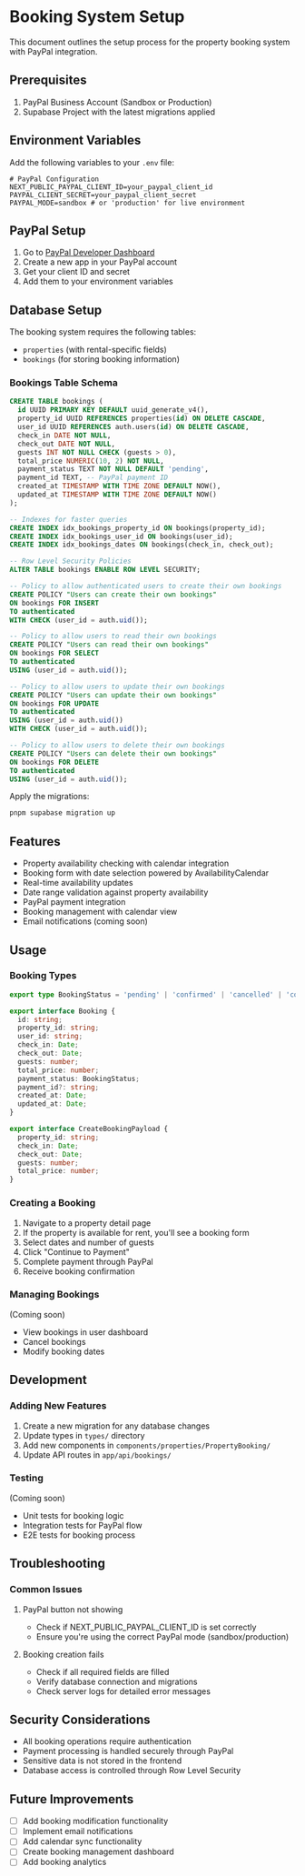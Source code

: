 # Booking System Setup

This document outlines the setup process for the property booking system with PayPal integration.

## Prerequisites

1. PayPal Business Account (Sandbox or Production)
2. Supabase Project with the latest migrations applied

## Environment Variables

Add the following variables to your `.env` file:

```env
# PayPal Configuration
NEXT_PUBLIC_PAYPAL_CLIENT_ID=your_paypal_client_id
PAYPAL_CLIENT_SECRET=your_paypal_client_secret
PAYPAL_MODE=sandbox # or 'production' for live environment
```

## PayPal Setup

1. Go to [PayPal Developer Dashboard](https://developer.paypal.com/dashboard/)
2. Create a new app in your PayPal account
3. Get your client ID and secret
4. Add them to your environment variables

## Database Setup

The booking system requires the following tables:
- `properties` (with rental-specific fields)
- `bookings` (for storing booking information)

### Bookings Table Schema

```sql
CREATE TABLE bookings (
  id UUID PRIMARY KEY DEFAULT uuid_generate_v4(),
  property_id UUID REFERENCES properties(id) ON DELETE CASCADE,
  user_id UUID REFERENCES auth.users(id) ON DELETE CASCADE,
  check_in DATE NOT NULL,
  check_out DATE NOT NULL,
  guests INT NOT NULL CHECK (guests > 0),
  total_price NUMERIC(10, 2) NOT NULL,
  payment_status TEXT NOT NULL DEFAULT 'pending',
  payment_id TEXT, -- PayPal payment ID
  created_at TIMESTAMP WITH TIME ZONE DEFAULT NOW(),
  updated_at TIMESTAMP WITH TIME ZONE DEFAULT NOW()
);

-- Indexes for faster queries
CREATE INDEX idx_bookings_property_id ON bookings(property_id);
CREATE INDEX idx_bookings_user_id ON bookings(user_id);
CREATE INDEX idx_bookings_dates ON bookings(check_in, check_out);

-- Row Level Security Policies
ALTER TABLE bookings ENABLE ROW LEVEL SECURITY;

-- Policy to allow authenticated users to create their own bookings
CREATE POLICY "Users can create their own bookings"
ON bookings FOR INSERT
TO authenticated
WITH CHECK (user_id = auth.uid());

-- Policy to allow users to read their own bookings
CREATE POLICY "Users can read their own bookings"
ON bookings FOR SELECT
TO authenticated
USING (user_id = auth.uid());

-- Policy to allow users to update their own bookings
CREATE POLICY "Users can update their own bookings"
ON bookings FOR UPDATE
TO authenticated
USING (user_id = auth.uid())
WITH CHECK (user_id = auth.uid());

-- Policy to allow users to delete their own bookings
CREATE POLICY "Users can delete their own bookings"
ON bookings FOR DELETE
TO authenticated
USING (user_id = auth.uid());
```

Apply the migrations:

```bash
pnpm supabase migration up
```

## Features

- Property availability checking with calendar integration
- Booking form with date selection powered by AvailabilityCalendar
- Real-time availability updates
- Date range validation against property availability
- PayPal payment integration
- Booking management with calendar view
- Email notifications (coming soon)

## Usage

### Booking Types

```typescript
export type BookingStatus = 'pending' | 'confirmed' | 'cancelled' | 'completed';

export interface Booking {
  id: string;
  property_id: string;
  user_id: string;
  check_in: Date;
  check_out: Date;
  guests: number;
  total_price: number;
  payment_status: BookingStatus;
  payment_id?: string;
  created_at: Date;
  updated_at: Date;
}

export interface CreateBookingPayload {
  property_id: string;
  check_in: Date;
  check_out: Date;
  guests: number;
  total_price: number;
}
```

### Creating a Booking

1. Navigate to a property detail page
2. If the property is available for rent, you'll see a booking form
3. Select dates and number of guests
4. Click "Continue to Payment"
5. Complete payment through PayPal
6. Receive booking confirmation

### Managing Bookings

(Coming soon)
- View bookings in user dashboard
- Cancel bookings
- Modify booking dates

## Development

### Adding New Features

1. Create a new migration for any database changes
2. Update types in `types/` directory
3. Add new components in `components/properties/PropertyBooking/`
4. Update API routes in `app/api/bookings/`

### Testing

(Coming soon)
- Unit tests for booking logic
- Integration tests for PayPal flow
- E2E tests for booking process

## Troubleshooting

### Common Issues

1. PayPal button not showing
   - Check if NEXT_PUBLIC_PAYPAL_CLIENT_ID is set correctly
   - Ensure you're using the correct PayPal mode (sandbox/production)

2. Booking creation fails
   - Check if all required fields are filled
   - Verify database connection and migrations
   - Check server logs for detailed error messages

## Security Considerations

- All booking operations require authentication
- Payment processing is handled securely through PayPal
- Sensitive data is not stored in the frontend
- Database access is controlled through Row Level Security

## Future Improvements

- [ ] Add booking modification functionality
- [ ] Implement email notifications
- [ ] Add calendar sync functionality
- [ ] Create booking management dashboard
- [ ] Add booking analytics

